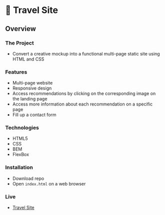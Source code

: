 # 🛫 Travel Site

## Overview

### The Project
- Convert a creative mockup into a functional multi-page static site using HTML and CSS

### Features
- Multi-page website
- Responsive design
- Access recommendations by clicking on the corresponding image on the landing page
- Access more information about each recommendation on a specific page
- Fill up a contact form

### Technologies

- HTML5
- CSS
- BEM
- FlexBox

### Installation

- Download repo
- Open `index.html` on a web browser


### Live

- [Travel Site](https://meghermes.github.io/travel-website/)


